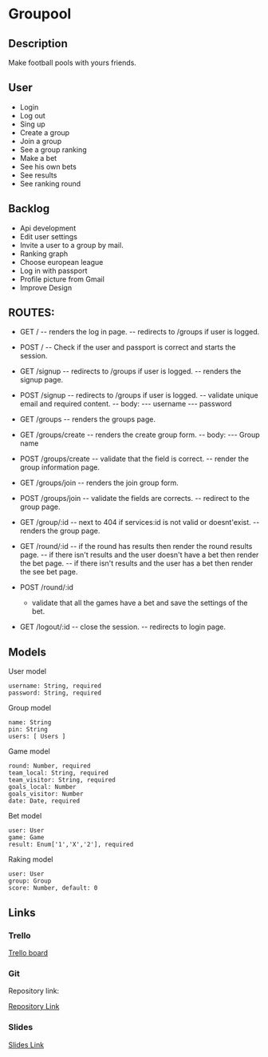 # Groupool


## Description

Make football pools with yours friends.


## User 

- Login
- Log out
- Sing up
- Create a group
- Join a group
- See a group ranking
- Make a bet
- See his own bets
- See results
- See ranking round


## Backlog

- Api development
- Edit user settings
- Invite a user to a group by mail.
- Ranking graph
- Choose european league
- Log in with passport
- Profile picture from Gmail
- Improve Design


## ROUTES:

- GET /
  -- renders the log in page.
  -- redirects to  /groups if user is logged. 

- POST  /
  -- Check if the user and passport is correct and starts the session.

- GET /signup
  -- redirects to  /groups if user is logged. 
  -- renders the signup page.

- POST /signup
  -- redirects to  /groups if user is logged. 
  -- validate unique email and required content.
  -- body:
    --- username
    --- password

- GET /groups
  -- renders the groups page.

- GET  /groups/create
  -- renders the create group form. 
  -- body:
    --- Group name 

- POST /groups/create
  -- validate that the field is correct. 
  -- render the group information page.

- GET /groups/join
  -- renders the join group form.

- POST /groups/join
  -- validate the fields are corrects. 
  -- redirect to the group page.

- GET /group/:id
  -- next to 404 if services:id is not valid or doesnt'exist.
  -- renders the group  page.

- GET /round/:id
  -- if the round has results then render the round results page. 
  -- if there isn't results and the user doesn't have a bet then render the bet page.
  -- if there isn't results and the user has a bet then render the see bet page.

- POST /round/:id
  - validate that all the games have a bet and save the settings of the bet.  

- GET /logout/:id
  -- close the session.
  -- redirects to login page. 

    
## Models


User model

```
username: String, required
password: String, required 

```

Group model

```
name: String
pin: String
users: [ Users ]

```

Game model

```
round: Number, required
team_local: String, required
team_visitor: String, required
goals_local: Number
goals_visitor: Number
date: Date, required
```

Bet model

```
user: User 
game: Game
result: Enum['1','X','2'], required

```

Raking model 

```
user: User
group: Group
score: Number, default: 0

```


## Links


### Trello

[Trello board](<https://trello.com/b/JLvNM127/modulo2>)


### Git

Repository link:

[Repository Link](<https://github.com/gusbe/groupool>)


### Slides

[Slides Link](https://docs.google.com/)